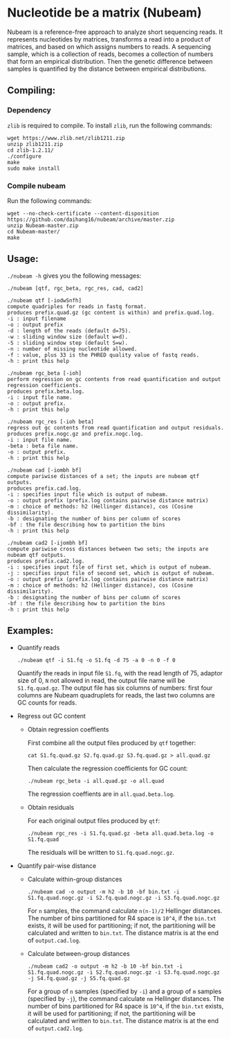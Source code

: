 # Nucleotide be a matrix (Nubeam)
Nubeam is a reference-free approach to analyze short sequencing reads. 
It represents nucleotides by matrices, 
transforms a read into a product of matrices, 
and based on which assigns numbers to reads. 
A sequencing sample, which is a collection of reads, becomes a collection of numbers that form an empirical distribution. 
Then the genetic difference between samples is quantified by the distance between empirical distributions.
## Compiling:
### Dependency
`zlib` is required to compile. To install `zlib`, run the following commands:
```console
wget https://www.zlib.net/zlib1211.zip
unzip zlib1211.zip
cd zlib-1.2.11/
./configure
make
sudo make install
```
### Compile nubeam
Run the following commands:
```console
wget --no-check-certificate --content-disposition https://github.com/daihang16/nubeam/archive/master.zip
unzip Nubeam-master.zip
cd Nubeam-master/
make
```
## Usage:
`./nubeam -h` gives you the following messages:
```console
./nubeam [qtf, rgc_beta, rgc_res, cad, cad2]

./nubeam qtf [-iodwSnfh]
compute quadriples for reads in fastq format.
produces prefix.quad.gz (gc content is within) and prefix.quad.log.
-i : input filename
-o : output prefix
-d : length of the reads (default d=75).
-w : sliding window size (default w=d).
-S : sliding window step (default S=w).
-n : number of missing nucleotide allowed.
-f : value, plus 33 is the PHRED quality value of fastq reads.
-h : print this help

./nubeam rgc_beta [-ioh]
perform regression on gc contents from read quantification and output regression coefficients.
produces prefix.beta.log.
-i : input file name.
-o : output prefix.
-h : print this help

./nubeam rgc_res [-ioh beta]
regress out gc contents from read quantification and output residuals.
produces prefix.nogc.gz and prefix.nogc.log.
-i : input file name.
-beta : beta file name.
-o : output prefix.
-h : print this help

./nubeam cad [-iombh bf]
compute pariwise distances of a set; the inputs are nubeam qtf outputs.
produces prefix.cad.log.
-i : specifies input file which is output of nubeam.
-o : output prefix (prefix.log contains pairwise distance matrix)
-m : choice of methods: h2 (Hellinger distance), cos (Cosine dissimilarity).
-b : designating the number of bins per column of scores
-bf : the file describing how to partition the bins
-h : print this help

./nubeam cad2 [-ijombh bf]
compute pariwise cross distances between two sets; the inputs are nubeam qtf outputs.
produces prefix.cad2.log.
-i : specifies input file of first set, which is output of nubeam.
-j : specifies input file of second set, which is output of nubeam.
-o : output prefix (prefix.log contains pairwise distance matrix)
-m : choice of methods: h2 (Hellinger distance), cos (Cosine dissimilarity).
-b : designating the number of bins per column of scores
-bf : the file describing how to partition the bins
-h : print this help
```
## Examples:
- Quantify reads

  `./nubeam qtf -i S1.fq -o S1.fq -d 75 -a 0 -n 0 -f 0`
  
  Quantify the reads in input file `S1.fq`, with the read length of 75, adaptor size of 0, `N` not allowed in read, the output file name will be `S1.fq.quad.gz`. The output file has six columns of numbers: first four columns are Nubeam quadruplets for reads, the last two columns are GC counts for reads.

- Regress out GC content
  - Obtain regression coeffients
  
    First combine all the output files produced by `qtf` together:
  
    `cat S1.fq.quad.gz S2.fq.quad.gz S3.fq.quad.gz > all.quad.gz`
  
    Then calculate the regression coefficients for GC count:

    `./nubeam rgc_beta -i all.quad.gz -o all.quad`
  
    The regression coeffients are in `all.quad.beta.log`.
  - Obtain residuals
  
    For each original output files produced by `qtf`:
    
    `./nubeam rgc_res -i S1.fq.quad.gz -beta all.quad.beta.log -o S1.fq.quad`
    
    The residuals will be written to `S1.fq.quad.nogc.gz`.
  
- Quantify pair-wise distance
  - Calculate within-group distances
  
    `./nubeam cad -o output -m h2 -b 10 -bf bin.txt -i S1.fq.quad.nogc.gz -i S2.fq.quad.nogc.gz -i S3.fq.quad.nogc.gz`
  
    For `n` samples, the command calculate `n(n-1)/2` Hellinger distances. The number of bins partitioned for R4 space is `10^4`, if the `bin.txt` exists, it will be used for partitioning; if not, the partitioning will be calculated and written to `bin.txt`. The distance matrix is at the end of `output.cad.log`.
  
  - Calculate between-group distances
  
    `./nubeam cad2 -o output -m h2 -b 10 -bf bin.txt -i S1.fq.quad.nogc.gz -i S2.fq.quad.nogc.gz -i S3.fq.quad.nogc.gz -j S4.fq.quad.gz -j S5.fq.quad.gz`
  
    For a group of `n` samples (specified by `-i`) and a group of `m` samples (specified by `-j`), the command calculate `nm` Hellinger distances. The number of bins partitioned for R4 space is `10^4`, if the `bin.txt` exists, it will be used for partitioning; if not, the partitioning will be calculated and written to `bin.txt`. The distance matrix is at the end of `output.cad2.log`.
    
